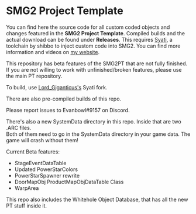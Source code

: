 # SMG2 Project Template
You can find here the source code for all custom coded objects and changes featured in the **SMG2 Project Template**. Compiled builds and the actual download can be found under **Releases**. This requires [Syati](https://github.com/shibbo/Syati), a toolchain by shibbo to inject custom code into SMG2.
You can find more information and videos on [my website](https://aurumsmods.com/#project-template).

This repository has beta features of the SMG2PT that are not fully finished.
If you are not willing to work with unfinished/broken features, please use the main PT repository.

To build, use [Lord_Giganticus's](https://github.com/Lord-Giganticus/Syati) Syati fork.

There are also pre-compiled builds of this repo.

Please report issues to Evanbowl#9157 on Discord.

There's also a new SystemData directory in this repo. Inside that are two .ARC files.<br/>
Both of them need to go in the SystemData directory in your game data. The game will crash without them!<br/>

Current Beta features:<br />
- StageEventDataTable<br />
- Updated PowerStarColors<br />
- PowerStarSpawner rewrite<br />
- DoorMapObj ProductMapObjDataTable Class
- WarpArea

This repo also includes the Whitehole Object Database, that has all the new PT stuff inside it.
